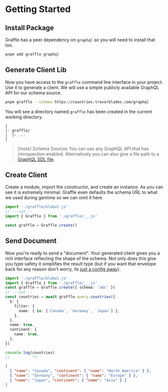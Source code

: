 # Getting Started <Badge text="generated client" />

## Install Package

Graffle has a peer dependency on `graphql` so you will need to install that too.

```sh
pnpm add graffle graphql
```

## Generate Client Lib

Now you have access to the `graffle` command line interface in your project. Use it to generate a client. We will use a simple publicly available GraphQL API for our schema source.

```sh
pnpm graffle --schema https://countries.trevorblades.com/graphql
```

You will see a directory named `graffle` has been created in the current working directory.

```
|
|- graffle/
|  |- ...
|
```

> [!note] Schema Sources
> You can use any GraphQL API that has introspection enabled. Alternatively you can also give a file path to a [GraphQL SDL file](https://todo).

## Create Client

Create a module, import the constructor, and create an instance. As you can see it is extremely minimal. Graffle even defaults the schema URL to what we used during gentime so we can omit it here.

```ts twoslash
import './graffle/Global.js'
// ---cut---
import { Graffle } from './graffle/__.js'

const graffle = Graffle.create()
```

## Send Document

Now you're ready to send a "document". Your generated client gives you a rich interface reflecting the shape of the schema. Not only does this give you type safety it simplifies the result type (but if you want that envelope back for any reason don't worry, its [just a config away](./todo)).

```ts twoslash
import './graffle/Global.js'
import { Graffle } from './graffle/__.js'
const graffle = Graffle.create({ schema: 'abc' })
// ---cut---
const countries = await graffle.query.countries({
  $: {
    filter: {
      name: { in: [`Canada`, `Germany`, `Japan`] },
    },
  },
  name: true,
  continent: {
    name: true,
  },
})

console.log(countries)
//          ^?
```

```json
[
  { "name": "Canada", "continent": { "name": "North America" } },
  { "name": "Germany", "continent": { "name": "Europe" } },
  { "name": "Japan", "continent": { "name": "Asia" } }
]
```
